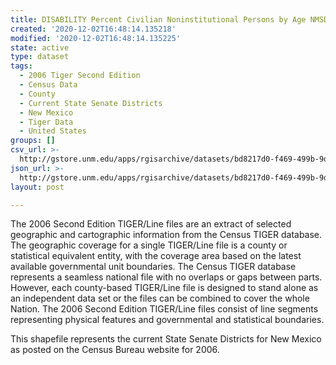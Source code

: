 ```yaml
---
title: DISABILITY Percent Civilian Noninstitutional Persons by Age NMSD 2000
created: '2020-12-02T16:48:14.135218'
modified: '2020-12-02T16:48:14.135225'
state: active
type: dataset
tags:
  - 2006 Tiger Second Edition
  - Census Data
  - County
  - Current State Senate Districts
  - New Mexico
  - Tiger Data
  - United States
groups: []
csv_url: >-
  http://gstore.unm.edu/apps/rgisarchive/datasets/bd8217d0-f469-499b-9d85-30f2494d588e/nms287data866769517_sts_view.derived.csv
json_url: >-
  http://gstore.unm.edu/apps/rgisarchive/datasets/bd8217d0-f469-499b-9d85-30f2494d588e/nms287data866769517_sts_view.derived.json
layout: post

---
```

The 2006 Second Edition TIGER/Line files are an extract of selected geographic and cartographic information from the Census TIGER database.  The geographic coverage for a single TIGER/Line file is a county or statistical equivalent entity, with the coverage area based on the latest available governmental unit boundaries. The Census TIGER database represents a seamless national file with no overlaps or gaps between parts.  However, each county-based TIGER/Line file is designed to stand alone as an independent data set or the files can be combined to cover the whole Nation.  The 2006 Second Edition  TIGER/Line files consist of line segments representing physical features and governmental and statistical boundaries.  

This shapefile represents the current State Senate Districts for New Mexico as posted on the Census Bureau website for 2006.
